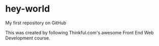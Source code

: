 hey-world
=========

My first repository on GitHub

This was created by following Thinkful.com's awesome Front End Web Development course.
